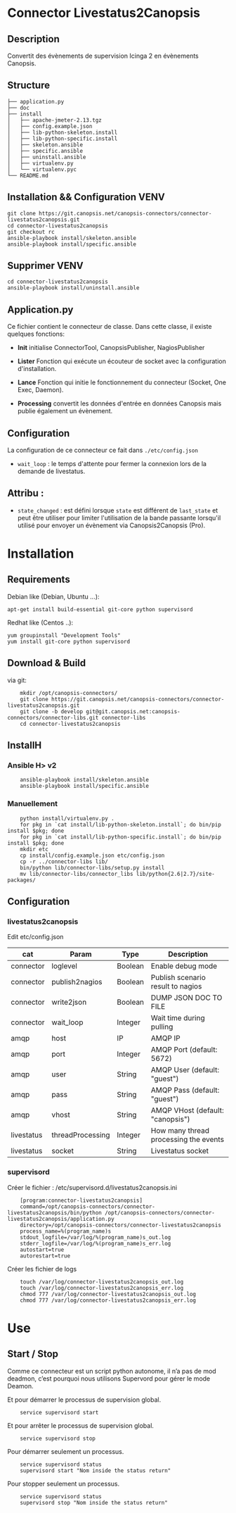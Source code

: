# Connector Livestatus2Canopsis

## Description

Convertit des évènements de supervision Icinga 2 en évènements Canopsis.

## Structure

```
├── application.py
├── doc
├── install
│   ├── apache-jmeter-2.13.tgz
│   ├── config.example.json
│   ├── lib-python-skeleton.install
│   ├── lib-python-specific.install
│   ├── skeleton.ansible
│   ├── specific.ansible
│   ├── uninstall.ansible
│   ├── virtualenv.py
│   └── virtualenv.pyc
└── README.md
```

## Installation && Configuration VENV

```
git clone https://git.canopsis.net/canopsis-connectors/connector-livestatus2canopsis.git
cd connector-livestatus2canopsis
git checkout rc
ansible-playbook install/skeleton.ansible
ansible-playbook install/specific.ansible
```

## Supprimer VENV

```
cd connector-livestatus2canopsis
ansible-playbook install/uninstall.ansible
```

## Application.py

Ce fichier contient le connecteur de classe. Dans cette classe, il existe quelques fonctions:

* **Init** initialise ConnectorTool, CanopsisPublisher, NagiosPublisher

* **Lister** Fonction qui exécute un écouteur de socket avec la configuration d'installation.

* **Lance** Fonction qui initie le fonctionnement du connecteur (Socket, One Exec, Daemon).

* **Processing** convertit les données d'entrée en données Canopsis mais publie également un évènement.

## Configuration
La configuration de ce connecteur ce fait dans `./etc/config.json`

* `wait_loop` :  le temps d'attente pour fermer la connexion lors de la demande de livestatus.

## Attribu :
* `state_changed` : est défini lorsque `state` est différent de `last_state` et peut être utiliser pour limiter l'utilisation de la bande passante lorsqu'il utilisé pour envoyer un évènement via Canopsis2Canopsis (Pro).

# Installation

## Requirements

Debian like (Debian, Ubuntu ...):

```
apt-get install build-essential git-core python supervisord
```

Redhat like (Centos ..):

```
yum groupinstall "Development Tools"
yum install git-core python supervisord
```

## Download & Build

via git:

```
    mkdir /opt/canopsis-connectors/
    git clone https://git.canopsis.net/canopsis-connectors/connector-livestatus2canopsis.git
    git clone -b develop git@git.canopsis.net:canopsis-connectors/connector-libs.git connector-libs
    cd connector-livestatus2canopsis
```

## InstallH


### Ansible H> v2

```
    ansible-playbook install/skeleton.ansible
    ansible-playbook install/specific.ansible
```

### Manuellement

```
    python install/virtualenv.py .
    for pkg in `cat install/lib-python-skeleton.install`; do bin/pip install $pkg; done
    for pkg in `cat install/lib-python-specific.install`; do bin/pip install $pkg; done
    mkdir etc
    cp install/config.example.json etc/config.json
    cp -r ../connector-libs lib/
    bin/python lib/connector-libs/setup.py install
    mv lib/connector-libs/connector_libs lib/python{2.6|2.7}/site-packages/
```

## Configuration

### livestatus2canopsis

Edit etc/config.json

| cat        | Param            | Type    | Description                           |
|------------|------------------|---------|---------------------------------------|
| connector  | loglevel         | Boolean | Enable debug mode                     |
| connector  | publish2nagios   | Boolean | Publish scenario result to nagios     |
| connector  | write2json       | Boolean | DUMP JSON DOC TO FILE                 |
| connector  | wait_loop        | Integer | Wait time during pulling              |
| amqp       | host             | IP      | AMQP IP                               |
| amqp       | port             | Integer | AMQP Port (default: 5672)             |
| amqp       | user             | String  | AMQP User (default: "guest")          |
| amqp       | pass             | String  | AMQP Pass (default: "guest")          |
| amqp       | vhost            | String  | AMQP VHost (default: "canopsis")      |
| livestatus | threadProcessing | Integer | How many thread processing the events |
| livestatus | socket           | String  | Livestatus socket                     |

### supervisord

Créer le fichier : /etc/supervisord.d/livestatus2canopsis.ini

```
    [program:connector-livestatus2canopsis]
    command=/opt/canopsis-connectors/connector-livestatus2canopsis/bin/python /opt/canopsis-connectors/connector-livestatus2canopsis/application.py
    directory=/opt/canopsis-connectors/connector-livestatus2canopsis
    process_name=%(program_name)s
    stdout_logfile=/var/log/%(program_name)s_out.log
    stderr_logfile=/var/log/%(program_name)s_err.log
    autostart=true
    autorestart=true
```
Créer les fichier de logs

```
    touch /var/log/connector-livestatus2canopsis_out.log
    touch /var/log/connector-livestatus2canopsis_err.log
    chmod 777 /var/log/connector-livestatus2canopsis_out.log
    chmod 777 /var/log/connector-livestatus2canopsis_err.log
```

# Use

## Start / Stop

Comme ce connecteur est un script python autonome, il n’a pas de mod deadmon, c’est pourquoi nous utilisons Supervord pour gérer le mode Deamon.

Et pour démarrer le processus de supervision global.

```
    service supervisord start
```

Et pour arrêter le processus de supervision global.

```
    service supervisord stop
```

Pour démarrer seulement un processus.

```
	service supervisord status
	supervisord start "Nom inside the status return"
```

Pour stopper seulement un processus.

```
	service supervisord status
	supervisord stop "Nom inside the status return"
```

